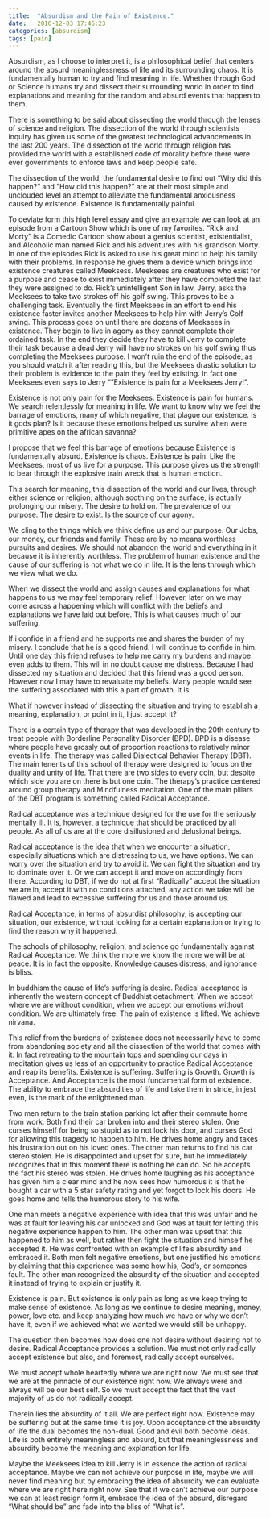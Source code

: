```yaml
---
title:  "Absurdism and the Pain of Existence."
date:   2016-12-03 17:46:23
categories: [absurdism]
tags: [pain]
---
```



Absurdism, as I choose to interpret it, is a philosophical belief that centers around the absurd meaninglessness of life and its surrounding chaos. It is fundamentally human to try and find meaning in life. Whether through God or Science humans try and dissect their surrounding world in order to find explanations and meaning for the random and absurd events that happen to them. 

There is something to be said about dissecting the world through the lenses of science and religion. The dissection of the world through scientists inquiry has given us some of the  greatest technological advancements in the last 200 years. The dissection of the world through religion has provided the world with a established code of morality before there were ever governments to enforce laws and keep people safe.

The dissection of the world, the fundamental desire to find out “Why did this happen?” and ”How did this happen?” are at their most simple and unclouded level an attempt to alleviate the fundamental anxiousness caused by existence. Existence is fundamentally painful. 

To deviate form this high level essay and give an example we can look at an episode from a Cartoon Show which is one of my favorites. “Rick and Morty” is a Comedic Cartoon show about a genius scientist, existentialist, and Alcoholic man named Rick and his adventures with his grandson Morty. In one of the episodes Rick is asked to use his great mind to help his family with their problems. In response he gives them a device which brings into existence creatures called Meeksess. Meeksees are creatures who exist for a purpose and cease to exist immediately after they have completed the last they were assigned to do. Rick’s unintelligent Son in law, Jerry, asks the Meeksees to take two strokes off his golf swing. This proves to be a challenging task. Eventually the first Meeksees in an effort to end his existence faster invites another Meeksees to help him with Jerry’s Golf swing. This process goes on until there are dozens of Meeksees in existence. They begin to live in agony as they cannot complete their ordained task. In the end they decide they have to kill Jerry to complete their task because a dead Jerry will have no strokes on his golf swing thus completing the Meeksees purpose. I won’t ruin the end of the episode, as you should watch it after reading this, but the Meeksees drastic solution to their problem is evidence to the pain they feel by existing. In fact one Meeksees even says to Jerry “”Existence is pain for a Meeksees Jerry!”.



Existence is not only pain for the Meeksees. Existence is pain for humans. We search relentlessly for meaning in life. We want to know why we feel the barrage  of emotions, many of which negative, that plague our existence. Is it gods plan? Is it because these emotions helped us survive when were primitive apes on the african savanna?


I propose that we feel this barrage of emotions because Existence is fundamentally absurd. Existence is chaos. Existence is pain. Like the Meeksees, most of us live for a purpose. This purpose gives us the strength to bear through the explosive train wreck that is human emotion. 

This search for meaning, this dissection of the world and our lives, through either science or religion; although soothing on the surface, is actually prolonging our misery. The desire to hold on. The prevalence of our purpose. The desire to exist. Is the source of our agony. 

We cling to the things which we think define us and our purpose. Our Jobs, our money, our friends and family. These are by no means worthless pursuits and desires. We should not abandon the world and everything in it because it is inherently worthless. The problem of human existence and the cause of our suffering is not what we do in life. It is the lens through which we view what we do. 

When we dissect the world and assign causes and explanations for what happens to us we may feel temporary relief. However, later on we may come across a happening which will conflict with the beliefs and explanations we have laid out before. This is what causes much of our suffering. 

If i confide in a friend and he supports me and shares the burden of my misery. I conclude that he is a good friend. I will continue to confide in him. Until one day this friend refuses to help me carry my burdens and maybe even adds to them. This will in no doubt cause me distress. Because I had dissected my situation and decided that this friend was a good person. However now I may have to revaluate my beliefs. Many people would see the suffering associated with this a part of growth. It is. 

What if however instead of dissecting the situation and trying to establish a meaning, explanation, or point in it, I just accept it?

There is a certain type of therapy that was developed in the 20th century to treat people with Borderline Personality Disorder (BPD). BPD is a disease where people have grossly out of proportion reactions to relatively minor events in life. The therapy was called Dialectical Behavior Therapy (DBT). The main tenents of this school of therapy were designed to focus on the duality and unity of life. That there are two sides to every coin, but despite which side you are on there is but one coin. The therapy’s practice centered around group therapy and Mindfulness meditation. One of the main pillars of the DBT program is something called Radical Acceptance.


Radical acceptance was a technique designed for the use for the seriously mentally ill. It is, however, a technique that should be practiced by all people. As all of us are at the core disillusioned and delusional beings. 


Radical acceptance is the idea that when we encounter a situation, especially situations which are distressing to us, we have options. We can worry over the situation and try to avoid it. We can fight the situation and try to dominate over it. Or we can accept it and move on accordingly from there. According to DBT, if we do not at first “Radically” accept the situation we are in, accept it with no conditions attached, any action we take will be flawed and lead to excessive suffering for us and those around us.

Radical Acceptance, in terms of absurdist philosophy, is accepting our situation, our existence, without looking for a certain explanation or trying to find the reason why it happened. 

The schools of philosophy, religion, and science go fundamentally against Radical Acceptance. We think the more we know the more we will be at peace. It is in fact the opposite. Knowledge causes distress, and ignorance is bliss. 

In buddhism the cause of life’s suffering is desire. Radical acceptance is inherently the western concept of Buddhist detachment. When we accept where we are without condition, when we accept our emotions without condition. We are ultimately free. The pain of existence is lifted. We achieve nirvana.


This relief from the burdens of existence does not necessarily have to come from abandoning society and all the dissection of the world that comes with it. In fact retreating to the mountain tops and spending our days in meditation gives us less of an opportunity to practice Radical Acceptance and reap its benefits. Existence is suffering. Suffering is Growth. Growth is Acceptance. And Acceptance is the most fundamental form of existence. The ability to embrace the absurdities of life and take them in stride, in jest even, is the mark of the enlightened man. 

Two men return to the train station parking lot after their commute home from work. Both find their car broken into and their stereo stolen. One curses himself for being so stupid as to not lock his door, and curses God for allowing this tragedy to happen to him. He drives home angry and takes his frustration out on his loved ones. The other man returns to find his car stereo stolen. He is disappointed and upset for sure, but he immediately recognizes that in this moment there is nothing he can do. So he accepts the fact his stereo was stolen. He drives home laughing as his acceptance has given him a clear mind and he now sees how humorous it is that he bought a car with a 5 star safety rating and yet forgot to lock his doors. He goes home and tells the humorous story to his wife. 

One man meets a negative experience with idea that this was unfair and he was at fault for leaving his car unlocked and God was at fault for letting this negative experience happen to him. The other man was upset that this happened to him as well, but rather then fight the situation and himself he accepted it. He was confronted with an example of life’s absurdity and embraced it. Both men felt negative emotions, but one justified his emotions by claiming that this experience was some how his, God’s, or someones fault. The other man recognized the absurdity of the situation and accepted it instead of trying to explain or justify it.


Existence is pain. But existence is only pain as long as we keep trying to make sense of existence. As long as we continue to desire meaning, money, power, love etc. and keep analyzing how much we have or why we don’t have it, even if we achieved what we wanted we would still be unhappy.

The question then becomes how does one not desire without desiring not to desire. Radical Acceptance provides a solution. We must not only radically accept existence but also, and foremost, radically accept ourselves.

We must accept whole heartedly where we are right now. We must see that we are at the pinnacle of our existence right now. We always were and always will be our best self. So we must accept the fact that the vast majority of us do not radically accept.

Therein lies the absurdity of it all. We are perfect right now. Existence may be suffering but at the same time it is joy. Upon acceptance of the absurdity of life the dual becomes the non-dual. Good and evil both become ideas. Life is both entirely meaningless and absurd, but that meaninglessness and absurdity become the meaning and explanation for life.


Maybe the Meeksees idea to kill Jerry is in essence the action of radical acceptance. Maybe we can not achieve our purpose in life, maybe we will never find meaning but by embracing the idea of absurdity we can evaluate where we are right here right now. See that if we can’t achieve our purpose we can at least resign form it, embrace the idea of the absurd, disregard “What should be” and fade into the bliss of “What is”.